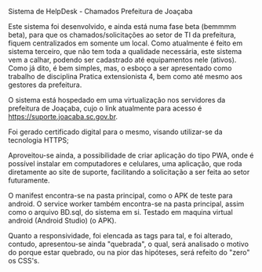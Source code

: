 Sistema de HelpDesk - Chamados Prefeitura de Joaçaba

Este sistema foi desenvolvido, e ainda está numa fase beta (bemmmm beta), para que os chamados/solicitações ao setor de TI da prefeitura, fiquem centralizados em somente um local.
Como atualmente é feito em sistema terceiro, que não tem toda a qualidade necessária, este sistema vem a calhar, podendo ser cadastrado até equipamentos nele (ativos).
Como já dito, é bem simples, mas, o esboço a ser apresentado como trabalho de disciplina Pratica extensionista 4, bem como até mesmo aos gestores da prefeitura.

O sistema está hospedado em uma virtualização nos servidores da prefeitura de Joaçaba, cujo o link atualmente para acesso é https://suporte.joacaba.sc.gov.br.

Foi gerado certificado digital para o mesmo, visando utilizar-se da tecnologia HTTPS;

Aproveitou-se ainda, a possibilidade de criar aplicação do tipo PWA, onde é possível instalar em computadores e celulares, uma aplicação, que roda diretamente ao site de suporte, facilitando a solicitação a ser feita ao setor futuramente. 

O manifest encontra-se na pasta principal, como o APK de teste para android.
O service worker também encontra-se na pasta principal, assim como o arquivo BD.sql, do sistema em si.
Testado em maquina virtual android (Android Studio) (o APK).

Quanto a responsividade, foi elencada as tags para tal, e foi alterado, contudo, apresentou-se ainda "quebrada", o qual, será analisado o motivo do porque estar quebrado, ou na pior das hipóteses, será refeito do "zero" os CSS's.



